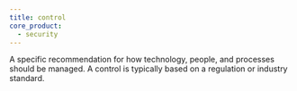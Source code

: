 ```yaml
---
title: control
core_product:
  - security
---
```


A specific recommendation for how technology, people, and processes should be managed. A control is typically based on a regulation or industry standard.